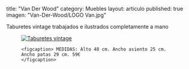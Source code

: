 title: "Van Der Wood"
category: Muebles
layout: articulo
published: true
imagen: "Van-Der-Wood/LOGO Van.jpg"

Taburetes vintage trabajados e ilustrados completamente a mano
<figure>
	<a href="/images/Van-Der-Wood/Pinterest"><img src="/images/Van-Der-Wood/Pinterest" alt="Taburetes vintage"></a>

	<figcaption> MEDIDAS: Alto 48 cm. Ancho asiento 25 cm. Ancho patas 29 cm. 59€	
    </figcaption>
</figure>
